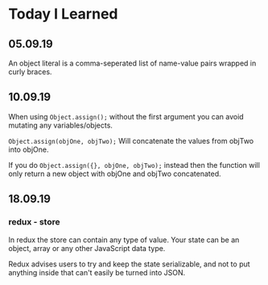# Today I Learned

## 05.09.19

An object literal is a comma-seperated list of name-value pairs wrapped in curly braces.

## 10.09.19

When using ```Object.assign();``` without the first argument you can avoid mutating any variables/objects.

```Object.assign(objOne, objTwo);``` Will concatenate the values from objTwo into objOne.

If you do ```Object.assign({}, objOne, objTwo);``` instead then the function will only return a new object with objOne and objTwo concatenated.

## 18.09.19

### redux - store

In redux the store can contain any type of value. Your state can be an object, array or any other JavaScript data type.

Redux advises users to try and keep the state serializable, and not to put anything inside that can't easily be turned into JSON.
